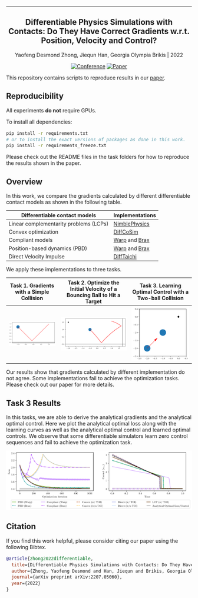 ---

<div align="center">    
 
## Differentiable Physics Simulations with Contacts: Do They Have Correct Gradients w.r.t. Position, Velocity and Control?

Yaofeng Desmond Zhong, Jiequn Han, Georgia Olympia Brikis | 2022 

[![Conference](http://img.shields.io/badge/ICML-AI4Science-4b44ce.svg)](https://openreview.net/forum?id=KIl0LZ9tJex)
[![Paper](http://img.shields.io/badge/arXiv-2207.05060-B31B1B.svg)](https://arxiv.org/abs/2207.05060)


</div>

This repository contains scripts to reproduce results in our [paper](https://arxiv.org/abs/2207.05060). 

## Reproducibility

All experiments __do not__ require GPUs.

To install all dependencies:
```bash
pip install -r requirements.txt
# or to install the exact versions of packages as done in this work. 
pip install -r requirements_freeze.txt
```

Please check out the README files in the task folders for how to reproduce the results shown in the paper. 

## Overview

In this work, we compare the gradients calculated by different differentiable contact models as shown in the following table. 

| Differentiable contact models | Implementations |
| ----------------------------- | --------------- |
| Linear complementarity problems (LCPs) | [NimblePhysics](https://github.com/nimblephysics/nimblephysics) |
| Convex optimization                    | [DiffCoSim](https://github.com/Physics-aware-AI/DiffCoSim) |
| Compliant models                       | [Warp](https://github.com/NVIDIA/warp) and [Brax](https://github.com/google/brax) |
| Position-based dynamics (PBD)          | [Warp](https://github.com/NVIDIA/warp) and [Brax](https://github.com/google/brax) |
| Direct Velocity Impulse                | [DiffTaichi](https://github.com/taichi-dev/difftaichi) |


We apply these implementations to three tasks.

| Task 1. Gradients with a Simple Collision   |   Task 2. Optimize the Initial Velocity of a Bouncing Ball to Hit a Target  | Task 3.  Learning Optimal Control with a Two-ball Collision |
| :---------:|:------:|:------------------------:|
| <img src="./task1_bounce_once/figures/bounce_once_traj.png" alt="drawing" width="250"/> | <img src="./task2_bounce_ground_wall/figures/ground_wall_init_traj.png" alt="drawing" width="250"/> | <img src="./task3_two_balls/figures/two_balls_traj.png" alt="drawing" width="200"/> |

Our results show that gradients calculated by different implementation do not agree. Some implementations fail to achieve the optimization tasks. Please check out our paper for more details. 


## Task 3 Results

In this tasks, we are able to derive the analytical gradients and the analytical optimal control. Here we plot the analytical optimal loss along with the learning curves as well as the analytical optimal control and learned optimal controls. We observe that some differentiable simulators learn zero control sequences and fail to achieve the optimization task. 

<img src="./task3_two_balls/figures/two_balls_loss_ctrls.png" alt="drawing">


## Citation
If you find this work helpful, please consider citing our paper using the following Bibtex.
```bibtex
@article{zhong2022differentiable,
  title={Differentiable Physics Simulations with Contacts: Do They Have Correct Gradients w.r.t. Position, Velocity and Control?},
  author={Zhong, Yaofeng Desmond and Han, Jiequn and Brikis, Georgia Olympia},
  journal={arXiv preprint arXiv:2207.05060},
  year={2022}
}
```